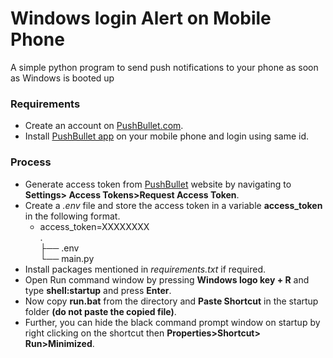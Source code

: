 <h1> Windows login Alert on Mobile Phone</h1>
A simple python program to send push notifications to your phone as soon as Windows is booted up

### Requirements
* Create an account on <a href="https://www.pushbullet.com/">PushBullet.com</a>.
* Install <a href="https://play.google.com/store/apps/details?id=com.pushbullet.android">PushBullet app</a> on your 
mobile phone and login using same id.

### Process
* Generate access token from <a href="https://www.pushbullet.com/">PushBullet</a> website by navigating to **Settings>
Access Tokens>Request Access Token**.
* Create a *.env* file and store the access token in a variable **access_token** in the following format.
    - access_token=XXXXXXXX<br>
    .<br>
    ├── .env<br>
    └── main.py
* Install packages mentioned in *requirements.txt* if required.
* Open Run command window by pressing **Windows logo key + R** and type **shell:startup** and press **Enter**.
* Now copy **run.bat** from the directory and **Paste Shortcut** in the startup folder **(do not paste the copied file)**.
* Further, you can hide the black command prompt window on startup by right clicking on the shortcut then **Properties>Shortcut>
Run>Minimized**. 
